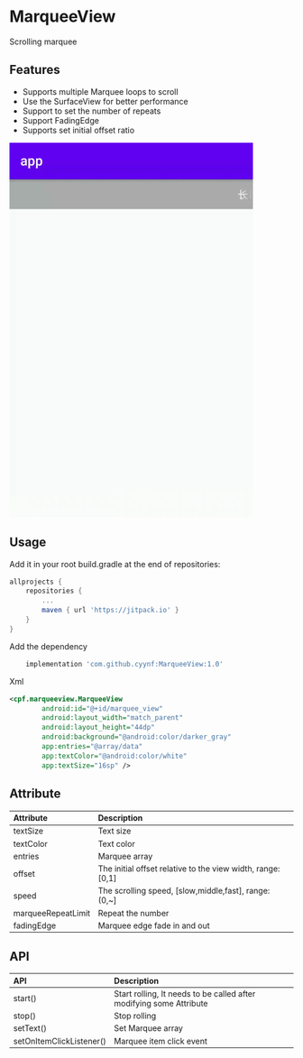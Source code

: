 # MarqueeView
Scrolling marquee

## Features
- Supports multiple Marquee loops to scroll
- Use the SurfaceView for better performance
- Support to set the number of repeats
- Support FadingEdge
- Supports set initial offset ratio

![image](https://github.com/cyynf/MarqueeView/blob/master/image.gif)

## Usage

Add it in your root build.gradle at the end of repositories:
``` groovy
allprojects {
	repositories {
		...
		maven { url 'https://jitpack.io' }
	}
}
```
Add the dependency
``` groovy
	implementation 'com.github.cyynf:MarqueeView:1.0'
```
Xml
``` xml
<cpf.marqueeview.MarqueeView
        android:id="@+id/marquee_view"
        android:layout_width="match_parent"
        android:layout_height="44dp"
        android:background="@android:color/darker_gray"
        app:entries="@array/data"
        app:textColor="@android:color/white"
        app:textSize="16sp" />
```

## Attribute

| Attribute               | Description  | 
|:---				      |:---| 
| textSize                | Text size | 
| textColor               | Text color | 
| entries                 | Marquee array | 
| offset                  | The initial offset relative to the view width, range: [0,1] | 
| speed                   | The scrolling speed, [slow,middle,fast], range: (0,~] | 
| marqueeRepeatLimit      | Repeat the number |
| fadingEdge              | Marquee edge fade in and out |

## API

| API                       | Description  | 
|:---				        |:---| 
| start()                   | Start rolling, It needs to be called after modifying some Attribute | 
| stop()                    | Stop rolling | 
| setText()                 | Set Marquee array | 
| setOnItemClickListener()  | Marquee item click event | 